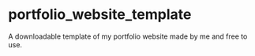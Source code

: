 # portfolio_website_template
A downloadable template of my portfolio website made by me and free to use.
